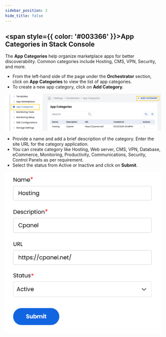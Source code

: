 ```yaml
---
sidebar_position: 3
hide_title: false
---
```


## <span style={{ color: '#003366' }}>App Categories in Stack Console</span>

The **App Categories** help organize marketplace apps for better discoverability. Common categories include Hosting, CMS, VPN, Security, and more.

- From the left-hand side of the page under the **Orchestrator** section, click on **App Categories** to view the list of app categories.
- To create a new app category, click on **Add Category**.

![Cloud Services](images/ac_1.png)

- Provide a name and add a brief description of the category. Enter the site URL for the category application.
- You can create category like Hosting, Web server, CMS, VPN, Database, eCommerce, Monitoring, Productivity, Communications, Security, Control Panels as per requirement.
- Select the status from Active or Inactive and click on **Submit**. 

![Cloud Services](images/ac_2.png)
